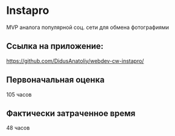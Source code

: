 # Instapro

MVP аналога популярной соц. сети для обмена фотографиями

## Ссылка на приложение:

https://github.com/DidusAnatoliy/webdev-cw-instapro/

## Первоначальная оценка

105 часов

## Фактически затраченное время

48 часов
